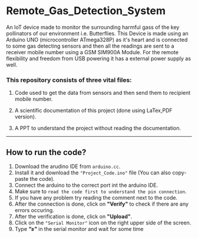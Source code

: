 # Remote_Gas_Detection_System

An IoT device made to monitor the surrounding harmful gass of the key pollinators of our environment i.e. Butterflies. This Device is made using an Arduino UNO (microcontroller ATmega328P) as it's heart and is connected to some gas detecting sensors and then all the readings are sent to a receiver mobile number using a GSM SIM900A Module. For the remote flexibility and freedom from USB powering it has a external power supply as well.

### This repository consists of three vital files:

1. Code used to get the data from sensors and then send them to recipient mobile number.

2. A scientific documentation of this project (done using LaTex,PDF version).

3. A PPT to understand the project without reading the documentation.

-----------------------------------------------------------------------------


## How to run the code?

1. Download the arudino IDE from `arduino.cc`.
2. Install it and download the `"Project_Code.ino"` file (You can also copy-paste the code).
3. Connect the arduino to the correct port int the arduino IDE.
4. Make sure to `read the code first to understand the pin connection`.
5. If you have any problem try reading the comment next to the code.
6. After the connection is done, click on **"Verify"** to check if there are any errors occuring.
7. After the verification is done, click on **"Upload"**.
8. Click on the `"Serial Monitor"` icon on the right upper side of the screen.
9. Type ***"s"*** in the serial monitor and wait for some time 
